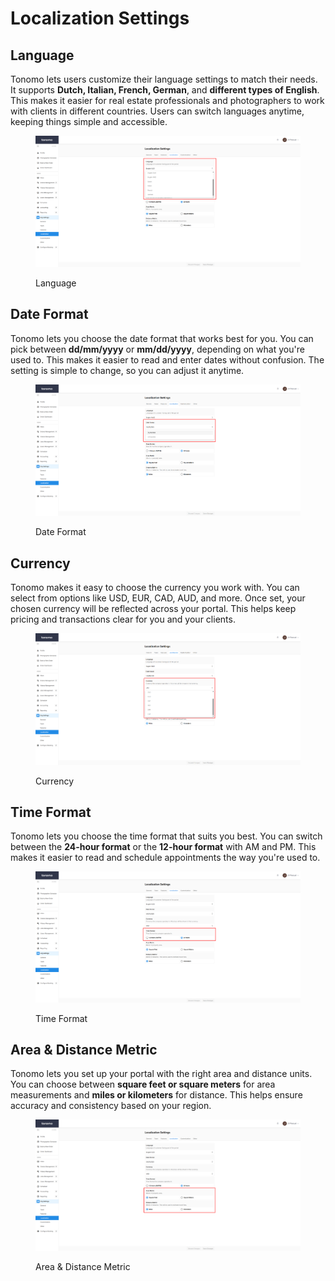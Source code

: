 # Localization Settings

## Language

Tonomo lets users customize their language settings to match their needs. It supports **Dutch, Italian, French, German**, and **different types of English**. This makes it easier for real estate professionals and photographers to work with clients in different countries. Users can switch languages anytime, keeping things simple and accessible.

<figure><img src="../.gitbook/assets/language1.png" alt=""><figcaption><p>Language</p></figcaption></figure>

## Date Format

Tonomo lets you choose the date format that works best for you. You can pick between **dd/mm/yyyy** or **mm/dd/yyyy**, depending on what you're used to. This makes it easier to read and enter dates without confusion. The setting is simple to change, so you can adjust it anytime.

<figure><img src="../.gitbook/assets/date format.png" alt=""><figcaption><p>Date Format</p></figcaption></figure>

## Currency

Tonomo makes it easy to choose the currency you work with. You can select from options like USD, EUR, CAD, AUD, and more. Once set, your chosen currency will be reflected across your portal. This helps keep pricing and transactions clear for you and your clients.

<figure><img src="../.gitbook/assets/currency.png" alt=""><figcaption><p>Currency</p></figcaption></figure>

## Time Format

Tonomo lets you choose the time format that suits you best. You can switch between the **24-hour format** or the **12-hour format** with AM and PM. This makes it easier to read and schedule appointments the way you're used to.

<figure><img src="../.gitbook/assets/time format.png" alt=""><figcaption><p>Time Format</p></figcaption></figure>

## Area & Distance Metric

Tonomo lets you set up your portal with the right area and distance units. You can choose between **square feet or square meters** for area measurements and **miles or kilometers** for distance. This helps ensure accuracy and consistency based on your region.

<figure><img src="../.gitbook/assets/area and distance metric.png" alt=""><figcaption><p>Area &#x26; Distance Metric</p></figcaption></figure>

